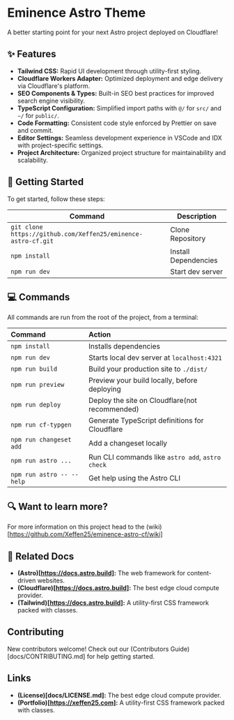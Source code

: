 # Eminence Astro Theme

A better starting point for your next Astro project deployed on Cloudflare!

## ✨ Features

- **Tailwind CSS:** Rapid UI development through utility-first styling.
- **Cloudflare Workers Adapter:** Optimized deployment and edge delivery via Cloudflare's platform.
- **SEO Components & Types:** Built-in SEO best practices for improved search engine visibility.
- **TypeScript Configuration:** Simplified import paths with `@/` for `src/` and `~/` for `public/`.
- **Code Formatting:** Consistent code style enforced by Prettier on save and commit.
- **Editor Settings:** Seamless development experience in VSCode and IDX with project-specific settings.
- **Project Architecture:** Organized project structure for maintainability and scalability.

## 🚀 Getting Started

To get started, follow these steps:

| Command                                                       | Description          |
| ------------------------------------------------------------- | -------------------- |
| `git clone https://github.com/Xeffen25/eminence-astro-cf.git` | Clone Repository     |
| `npm install`                                                 | Install Dependencies |
| `npm run dev`                                                 | Start dev server     |

## 💻 Commands

All commands are run from the root of the project, from a terminal:

| Command                   | Action                                           |
| :------------------------ | :----------------------------------------------- |
| `npm install`             | Installs dependencies                            |
| `npm run dev`             | Starts local dev server at `localhost:4321`      |
| `npm run build`           | Build your production site to `./dist/`          |
| `npm run preview`         | Preview your build locally, before deploying     |
| `npm run deploy`          | Deploy the site on Cloudflare(not recommended)   |
| `npm run cf-typgen`       | Generate TypeScript definitions for Cloudflare   |
| `npm run changeset add`   | Add a changeset locally                          |
| `npm run astro ...`       | Run CLI commands like `astro add`, `astro check` |
| `npm run astro -- --help` | Get help using the Astro CLI                     |

## 🔍 Want to learn more?

For more information on this project head to the (wiki)[https://github.com/Xeffen25/eminence-astro-cf/wiki]

## 📖 Related Docs

- **(Astro)[https://docs.astro.build]:** The web framework for content-driven websites.
- **(Cloudflare)[https://docs.astro.build]:** The best edge cloud compute provider.
- **(Tailwind)[https://docs.astro.build]:** A utility-first CSS framework packed with classes.

## Contributing

New contributors welcome! Check out our (Contributors Guide)[docs/CONTRIBUTING.md] for help getting started.

## Links

- **(License)[docs/LICENSE.md]:** The best edge cloud compute provider.
- **(Portfolio)[https://xeffen25.com]:** A utility-first CSS framework packed with classes.
